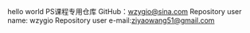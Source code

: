 hello world
PS课程专用仓库
GitHub：wzygio@sina.com
Repository user name: wzygio
Repository user e-mail:ziyaowang51@gmail.com
